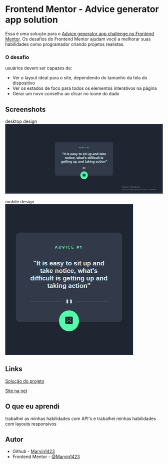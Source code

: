 # Frontend Mentor - Advice generator app solution

Essa é uma solução para o [Advice generator app challenge no Frontend Mentor](https://www.frontendmentor.io/challenges/advice-generator-app-QdUG-13db). Os desafios do Frontend Mentor ajudam você a melhorar suas habilidades como programador criando projetos realistas.

### O desafio

usuários devem ser capazes de:

- Ver o layout ideal para o site, dependendo do tamanho da tela do dispositivo
- Ver os estados de foco para todos os elementos interativos na página
- Gerar um novo conselho ao clicar no ícone do dado

## Screenshots

desktop design
![](./src/images/desktop-design.png)

mobile design
![](./src/images/mobile-design.png)

## Links

[Solução do projeto](https://your-solution-url.com)

[Site na net](https://marvin1423.github.io/advice-generator-app/)

## O que eu aprendi

trabalhei as minhas habilidades com API's e trabalhei minhas habilidades com layouts responsivos

## Autor

- Github - [Marvin1423](https://github.com/Marvin1423)
- Frontend Mentor - [@Marvin1423](https://www.frontendmentor.io/profile/Marvin1423)